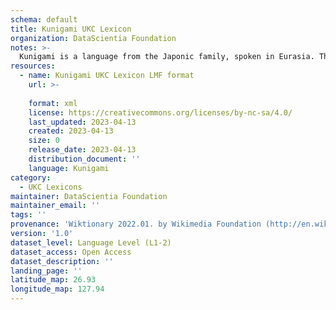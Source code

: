 ```yaml
---
schema: default
title: Kunigami UKC Lexicon
organization: DataScientia Foundation
notes: >-
  Kunigami is a language from the Japonic family, spoken in Eurasia. The UKC Lexicon of Kunigami is represented as a lexico-semantic network. It consists of words, word senses, synsets, as well as sense-level and synset-level relationships.
resources:
  - name: Kunigami UKC Lexicon LMF format
    url: >-
      
    format: xml
    license: https://creativecommons.org/licenses/by-nc-sa/4.0/
    last_updated: 2023-04-13
    created: 2023-04-13
    size: 0
    release_date: 2023-04-13
    distribution_document: ''
    language: Kunigami
category:
  - UKC Lexicons
maintainer: DataScientia Foundation
maintainer_email: ''
tags: ''
provenance: 'Wiktionary 2022.01. by Wikimedia Foundation (http://en.wiktionary.org); Princeton WordNet 2.1 by Princeton University (https://wordnet.princeton.edu)'
version: '1.0'
dataset_level: Language Level (L1-2)
dataset_access: Open Access
dataset_description: ''
landing_page: ''
latitude_map: 26.93
longitude_map: 127.94
---
```


